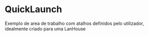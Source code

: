# QuickLaunch
Exemplo de area de trabalho com atalhos definidos pelo utilizador, idealmente criado para uma LanHouse
